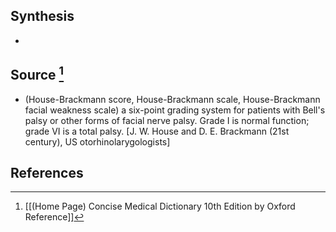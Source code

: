 ## Synthesis
- 
## Source [^1]
- (House-Brackmann score, House-Brackmann scale, House-Brackmann facial weakness scale) a six-point grading system for patients with Bell's palsy or other forms of facial nerve palsy. Grade I is normal function; grade VI is a total palsy. \[J. W. House and D. E. Brackmann (21st century), US otorhinolarygologists]
## References

[^1]: [[(Home Page) Concise Medical Dictionary 10th Edition by Oxford Reference]]